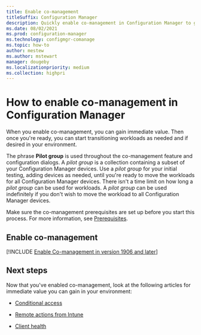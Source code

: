 ```yaml
---
title: Enable co-management
titleSuffix: Configuration Manager
description: Quickly enable co-management in Configuration Manager to gain immediate value.
ms.date: 08/02/2021
ms.prod: configuration-manager
ms.technology: configmgr-comanage
ms.topic: how-to
author: mestew
ms.author: mstewart
manager: dougeby
ms.localizationpriority: medium
ms.collection: highpri
---
```


# How to enable co-management in Configuration Manager

When you enable co-management, you can gain immediate value. Then once you're ready, you can start transitioning workloads as needed and if desired in your environment.

The phrase **Pilot group** is used throughout the co-management feature and configuration dialogs. A *pilot group* is a collection containing a subset of your Configuration Manager devices. Use a *pilot group* for your initial testing, adding devices as needed, until you're ready to move the workloads for all Configuration Manager devices. There isn't a time limit on how long a *pilot group* can be used for workloads. A *pilot group* can be used indefinitely if you don't wish to move the workload to all Configuration Manager devices.

Make sure the co-management prerequisites are set up before you start this process. For more information, see [Prerequisites](overview.md#prerequisites).

## Enable co-management

[!INCLUDE [Enable Co-management in version 1906 and later](includes/enable-co-management-1906-and-higher.md)]


## Next steps

Now that you've enabled co-management, look at the following articles for immediate value you can gain in your environment:

- [Conditional access](quickstart-conditional-access.md)  

- [Remote actions from Intune](quickstart-remote-actions.md)  

- [Client health](quickstart-client-health.md)  
